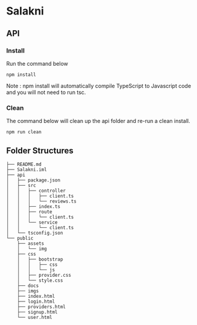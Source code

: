 # Salakni

## API
### Install

Run the command below
```
npm install
```
Note : npm install will automatically compile TypeScript to Javascript code and you will not need to run tsc.

### Clean
The command below will clean up the api folder and re-run a clean install. 
```
npm run clean 
```

## Folder Structures

```
├── README.md
├── Salakni.iml
├── api
│   ├── package.json
│   ├── src
│   │   ├── controller
│   │   │   ├── client.ts
│   │   │   └── reviews.ts
│   │   ├── index.ts
│   │   ├── route
│   │   │   └── client.ts
│   │   └── service
│   │       └── client.ts
│   └── tsconfig.json
└── public
    ├── assets
    │   └── img
    ├── css
    │   ├── bootstrap
    │   │   ├── css
    │   │   └── js
    │   ├── provider.css
    │   └── style.css
    ├── docs
    ├── imgs
    ├── index.html
    ├── login.html
    ├── providers.html
    ├── signup.html
    └── user.html

```
